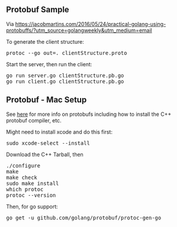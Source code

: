 ## Protobuf Sample

Via https://jacobmartins.com/2016/05/24/practical-golang-using-protobuffs/?utm_source=golangweekly&utm_medium=email

To generate the client structure:

<pre>
protoc --go_out=. clientStructure.proto
</pre>

Start the server, then run the client:

<pre>
go run server.go clientStructure.pb.go
go run client.go clientStructure.pb.go
</pre>



## Protobuf - Mac Setup

See [here](https://github.com/golang/protobuf) for more info on protobufs including how to 
install the C++ protobuf compiler, etc.

Might need to install xcode and do this first:

<pre>
sudo xcode-select --install
</pre>

Download the C++ Tarball, then

<pre>
./configure
make
make check
sudo make install
which protoc
protoc --version
</pre>

Then, for go support:

<pre>
go get -u github.com/golang/protobuf/protoc-gen-go
</pre>
